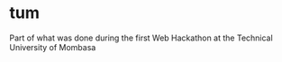 tum
===

Part of what was done during the first Web Hackathon at the Technical University of Mombasa
